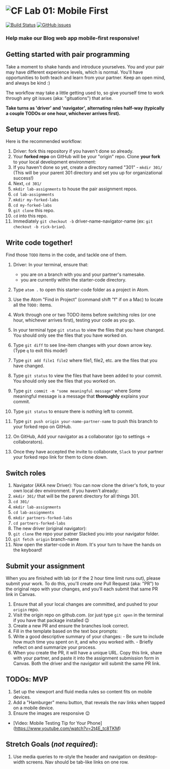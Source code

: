 ![CF](https://i.imgur.com/7v5ASc8.png)  Lab 01: Mobile First
=======
[![Build Status](https://travis-ci.org/codefellows-seattle-301d4/01-mobile-first.svg?branch=master)](https://travis-ci.org/codefellows-seattle-301d7/01-mobile-first) [![GitHub issues](https://img.shields.io/badge/Issues%3F-Ask%20for%20Help!-orange.svg)](https://github.com/codefellows/seattle-301d7/issues/new)

### Help make our Blog web app mobile-first responsive!

## Getting started with pair programming

Take a moment to shake hands and introduce yourselves. You and your pair may have different experience levels, which is normal. You'll have opportunities to both teach and learn from your partner. Keep an open mind, and always be kind :)

The workflow may take a little getting used to, so give yourself time to work through any git issues (aka: "gituations") that arise.

**Take turns as 'driver' and 'navigator', alternating roles half-way (typically a couple TODOs or one hour, whichever arrives first).**

## Setup your repo

Here is the recommended workflow:

1. Driver: fork this repository if you haven't done so already.
1. Your **forked repo** on GitHub will be your "origin" repo. Clone **your fork** to your local development environment:
1. If you haven't done so yet, create a directory named "301" - `mkdir 301/` (This will be your parent 301 directory and set you up for organizational success!)
1. Next, `cd 301/`
1. `mkdir lab-assignments` to house the pair assignment repos.
1. `cd lab-assignments`
2. `mkdir my-forked-labs`
3. `cd my-forked-labs`
1. `git clone` this repo.
1. `cd` into this repo.
1. Immediately `git checkout -b` driver-name-navigator-name (ex: `git checkout -b rick-brian`).  

## Write code together!

Find those `TODO` items in the code, and tackle one of them.

1. Driver: In your terminal, ensure that:
   - you are on a branch with you and your partner's namesake.
   - you are currently within the starter-code directory.

1. Type `atom .` to open this starter-code folder as a project in Atom.
1. Use the Atom "Find in Project" (command shift "f" if on a Mac) to locate all the `TODO:` items.
1. Work through one or two TODO items before switching roles (or one hour, whichever arrives first), testing your code as you go.
1. In your terminal type `git status` to view the files that you have changed. You should only see the files that you have worked on.
2. Type `git diff` to see line-item changes with your down arrow key. (Type `q` to exit this mode!)
1. Type `git add file1 file2` where file1, file2, etc. are the files that you have changed.
1. Type `git status` to view the files that have been added to your commit. You should only see the files that you worked on.
1. Type `git commit -m "some meaningful message"` where Some meaningful message is a message that **thoroughly** explains your commit.
1. Type `git status` to ensure there is nothing left to commit.
1. Type `git push origin your-name-partner-name` to push this branch to your forked repo on GitHub.
2. On GitHub, Add your navigator as a collaborator (go to settings -> collaborators).
3. Once they have accepted the invite to collaborate, `Slack` to your partner your forked repo link for them to clone down.

## Switch roles

1. Navigator (AKA new Driver): You can now clone the driver's fork, to your own local dev environment. If you haven't already:
2. `mkdir 301/` that will be the parent directory for all things 301.
3. `cd 301/`
4. `mkdir lab-assignments`
5. `cd lab-assignments`
6. `mkdir partners-forked-labs`
7. `cd partners-forked-labs`
8. The new driver (original navigator):
  1. `git clone` the repo your patner Slacked you into your navigator folder.
  2. `git fetch origin` branch-name
  2. Now open the starter-code in Atom. It's your turn to have the hands on the keyboard!

## Submit your assignment

When you are finished with lab (or if the 2 hour time limit runs out), please submit your work. To do this, you'll create *one* Pull Request (aka: "PR") to the original repo with your changes, and you'll each submit that same PR link in Canvas.

1. Ensure that all your local changes are committed, and pushed to your `origin` repo.
2. Visit the origin repo on github.com. (or just type `git open` in the terminal if you have that package installed :wink:
1. Create a new PR and ensure the branches look correct.
1. Fill in the template based on the text box prompts:
  1. Write a good descriptive summary of your changes:
    - Be sure to include how much time you spent on it, and who you worked with.
    - Briefly reflect on and summarize your process.
1. When you create the PR, it will have a unique URL. Copy this link, share with your partner, and paste it into the assignment submission form in Canvas. Both the driver and the navigator will submit the same PR link.


## TODOs: MVP
  1. Set up the viewport and fluid media rules so content fits on mobile devices.
  1. Add a "Hamburger" menu button, that reveals the nav links when tapped on a mobile device.
  2. Ensure the images are responsive :wink:

- [Video: Mobile Testing Tip for Your Phone] (https://www.youtube.com/watch?v=2t4E_tc8TKM)

## Stretch Goals (*not required*):
  1. Use media queries to re-style the header and navigation on desktop-width screens. Nav should be tab-like links on one row.



